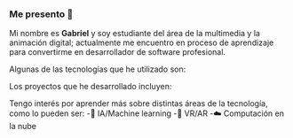 ### Me presento 👋

Mi nombre es **Gabriel** y soy estudiante del área de la multimedia y la animación digital; actualmente me encuentro en proceso de aprendizaje para convertirme en desarrollador de software profesional.

Algunas de las tecnologías que he utilizado son:

Los proyectos que he desarrollado incluyen:

Tengo interés por aprender más sobre distintas áreas de la tecnología, como lo pueden ser:
-🤖 IA/Machine learning
-🥽 VR/AR
-☁️ Computación en la nube
